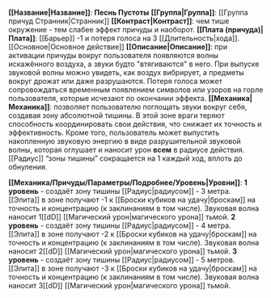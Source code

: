 **[[Название|Название]]**: **Песнь Пустоты**
**[[Группа|Группа]]**: [[Группа причуд Странник|Странник]] 
**[[Контраст|Контраст]]**: чем тише окружение - тем слабее эффект причуды и наоборот.
**[[Плата (причуда)|Плата]]**: [[Барьер]] -1 и потеря голоса на 3 [[Длительность|хода]]. [[Основное|Основное действие]]
**[[Описание|Описание]]**: при активации причуды вокруг пользователя появляются волны искажённого воздуха, а звуки будто "втягиваются" в него. При выпуске звуковой волны можно увидеть, как воздух вибрирует, а предметы вокруг дрожат или даже разрушаются. Потеря голоса может сопровождаться временным появлением символов или узоров на горле пользователя, которые исчезают по окончании эффекта.
**[[Механика|Механика]]**: позволяет пользователю поглощать звуки вокруг себя, создавая зону абсолютной тишины. В этой зоне враги теряют способность координировать свои действия, что снижает их точность и эффективность. Кроме того, пользователь может выпустить накопленную звуковую энергию в виде разрушительной звуковой волны, которая оглушает и наносит урон **всем** в радиусе действия. [[Радиус]] “зоны тишины” сокращается на 1 каждый ход, вплоть до обнуления. 

**[[Механика/Причуды/Параметры/Подробнее/Уровень|Уровни]]**:
**1 уровень** - создаёт зону тишины [[Радиус|радиусом]] - 3 метра. [[Элита]] в зоне получают -1 к [[Броски кубиков на удачу|броскам]] на точность и концентрацию (к заклинаниям в том числе). Звуковая волна наносит 1[[dD]] [[Магический урон|магического урона]] тьмой.
**2 уровень** - создаёт зону тишины [[Радиус|радиусом]] - 4 метра. [[Элита]] в зоне получают -2 к [[Броски кубиков на удачу|броскам]] на точность и концентрацию (к заклинаниям в том числе). Звуковая волна наносит 2[[dD]] [[Магический урон|магического урона]] тьмой.
**3 уровень** - создаёт зону тишины [[Радиус|радиусом]] - 5 метров. [[Элита]] в зоне получают -3 к [[Броски кубиков на удачу|броскам]] на точность и концентрацию (к заклинаниям в том числе). Звуковая волна наносит 3[[dD]] [[Магический урон|магического урона]] тьмой.